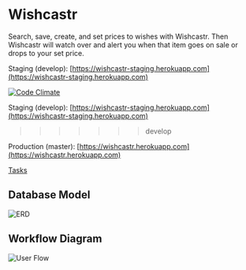 # Wishcastr
Search, save, create, and set prices to wishes with Wishcastr. Then Wishcastr will watch over and alert you when that item goes on sale or drops to your set price.

Staging (develop): [https://wishcastr-staging.herokuapp.com](https://wishcastr-staging.herokuapp.com)

[![Code Climate](https://codeclimate.com/repos/564a21081787d7719b0010a6/badges/97363e083c200cb69754/gpa.svg)](https://codeclimate.com/repos/564a21081787d7719b0010a6/feed)

Staging (develop): [https://wishcastr-staging.herokuapp.com](https://wishcastr-staging.herokuapp.com)
>>>>>>> develop

Production (master): [https://wishcastr.herokuapp.com](https://wishcastr.herokuapp.com)



[Tasks](https://waffle.io/wishcastr/wishcastr)

## Database Model
![ERD](https://github.com/wishcastr/wishcastr/blob/develop/images/wishcastr_erd.png)

## Workflow Diagram
![User Flow](https://github.com/wishcastr/wishcastr/blob/develop/images/wishcastr_workflow.png)

